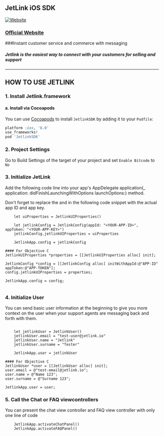 ## JetLink iOS SDK
[![Website](https://app.jetlink.io/Assets/custom/img/jetlink_logo.png)](https://jetlink.io)
### [Official Website](https://jetlink.io/)

###Instant customer service and commerce with messaging

##### Jetlink is the easiest way to connect with your customers for selling and support

----------------------------------------------------------------------------------------


## HOW TO USE JETLINK

### 1. Install Jetlink.framework

#### a. Install via Cocoapods

You can use [Cocoapods](http://cocoapods.org/) to install `JetlinkSDK` by adding it to your `Podfile`:

```ruby
platform :ios, '8.0'
use_frameworks!
pod 'JetlinkSDK'
```

### 2. Project Settings

Go to Build Settings of the target of your project and set `Enable Bitcode` to `No`

### 3. Initialize JetLink

Add the following code line into your app's AppDelegate application(_ application: didFinishLaunchingWithOptions launchOptions:) method. 

Don't forget to replace the <YOUR-APP-ID> and <YOUR-APP-KEY> in the following code snippet with the actual app ID and app key.   

```
	let uiProperties = JetlinkUIProperties()
		
	let jetlinkConfig = JetlinkConfig(appId: "<YOUR-APP-ID>", appToken: "<YOUR-APP-KEY>")
	jetlinkConfig.jetlinkUIProperties = uiProperties

	JetlinkApp.config = jetlinkConfig

#### For Objective C
JetlinkUIProperties *properties = [[JetlinkUIProperties alloc] init];

JetlinkConfig *config = [[JetlinkConfig alloc] initWithAppId:@"APP-ID" appToken:@"APP-TOKEN"];
config.jetlinkUIProperties = properties;

JetlinkApp.config = config;


```


### 4. Initialize User

You can send basic user information at the beginning to give you more context on the user when your support agents are messaging back and forth with them.   

```

	let jetlinkUser = JetlinkUser()
	jetlinkUser.email = "test-user@jetlink.io"
	jetlinkUser.name = "Jetlink"
	jetlinkUser.surname = "Tester"
	
	JetlinkApp.user = jetlinkUser

#### For Objective C
JetlinkUser *user = [[JetlinkUser alloc] init];
user.email = @"test-email@jetlink.io";
user.name = @"Name 123";
user.surname = @"Surname 123";

JetlinkApp.user = user;

```


### 5. Call the Chat or FAQ viewcontrollers

You can present the chat view controller and FAQ view controller with only one line of code

```
	JetlinkApp.activateChatPanel()
	JetlinkApp.activateFAQPanel()
```
